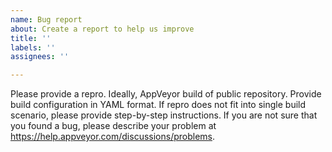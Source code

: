 ```yaml
---
name: Bug report
about: Create a report to help us improve
title: ''
labels: ''
assignees: ''

---
```


Please provide a repro. Ideally, AppVeyor build of public repository. Provide build configuration in YAML format. If repro does not fit into single build scenario, please provide step-by-step instructions.
If you are not sure that you found a bug, please describe your problem at https://help.appveyor.com/discussions/problems.
